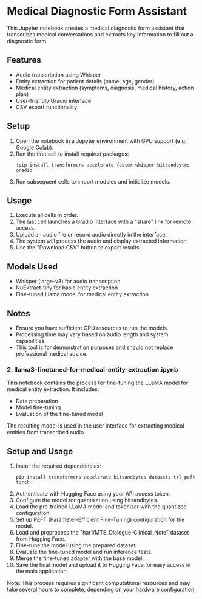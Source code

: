 # Medical Diagnostic Form Assistant

This Jupyter notebook creates a medical diagnostic form assistant that transcribes medical conversations and extracts key information to fill out a diagnostic form.

## Features

- Audio transcription using Whisper
- Entity extraction for patient details (name, age, gender)
- Medical entity extraction (symptoms, diagnosis, medical history, action plan)
- User-friendly Gradio interface
- CSV export functionality

## Setup

1. Open the notebook in a Jupyter environment with GPU support (e.g., Google Colab).
2. Run the first cell to install required packages:
   ```
   !pip install transformers accelerate faster-whisper bitsandbytes gradio
   ```
3. Run subsequent cells to import modules and initialize models.

## Usage

1. Execute all cells in order.
2. The last cell launches a Gradio interface with a "share" link for remote access.
3. Upload an audio file or record audio directly in the interface.
4. The system will process the audio and display extracted information.
5. Use the "Download CSV" button to export results.

## Models Used

- Whisper (large-v3) for audio transcription
- NuExtract-tiny for basic entity extraction
- Fine-tuned Llama model for medical entity extraction

## Notes

- Ensure you have sufficient GPU resources to run the models.
- Processing time may vary based on audio length and system capabilities.
- This tool is for demonstration purposes and should not replace professional medical advice.






### 2. llama3-finetuned-for-medical-entity-extraction.ipynb

This notebook contains the process for fine-tuning the LLaMA model for medical entity extraction. It includes:

- Data preparation
- Model fine-tuning
- Evaluation of the fine-tuned model

The resulting model is used in the user interface for extracting medical entities from transcribed audio.

## Setup and Usage

1. Install the required dependencies:
   ```
   pip install transformers accelerate bitsandbytes datasets trl peft torch
   ```
2. Authenticate with Hugging Face using your API access token.
3. Configure the model for quantization using bitsandbytes.
4. Load the pre-trained LLaMA model and tokenizer with the quantized configuration.
5. Set up PEFT (Parameter-Efficient Fine-Tuning) configuration for the model.
6. Load and preprocess the "har1/MTS_Dialogue-Clinical_Note" dataset from Hugging Face.
7. Fine-tune the model using the prepared dataset.
8. Evaluate the fine-tuned model and run inference tests.
9. Merge the fine-tuned adapter with the base model.
10. Save the final model and upload it to Hugging Face for easy access in the main application.

Note: This process requires significant computational resources and may take several hours to complete, depending on your hardware configuration.